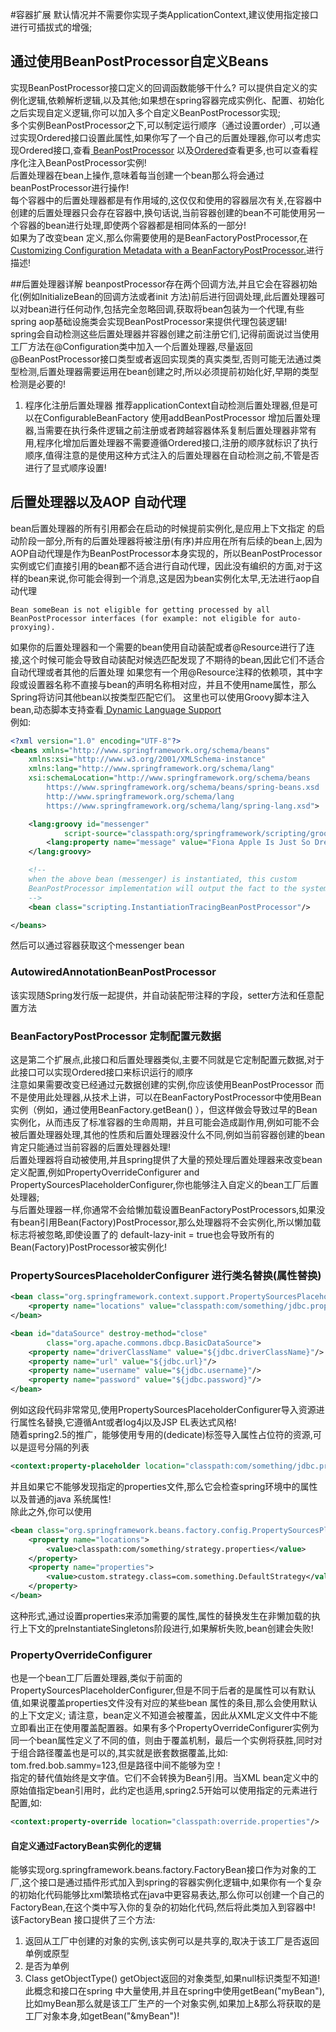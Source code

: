 #容器扩展
默认情况并不需要你实现子类ApplicationContext,建议使用指定接口进行可插拔式的增强;

## 通过使用BeanPostProcessor自定义Beans
实现BeanPostProcessor接口定义的回调函数能够干什么? 可以提供自定义的实例化逻辑,依赖解析逻辑,以及其他;如果想在spring容器完成实例化、配置、初始化之后实现自定义逻辑,你可以加入多个自定义BeanPostProcessor实现;<br/>
多个实例BeanPostProcessor之下,可以制定运行顺序（通过设置order）,可以通过实现Ordered接口设置此属性,如果你写了一个自己的后置处理器,你可以考虑实现Ordered接口,查看[ BeanPostProcessor](https://docs.spring.io/spring-framework/docs/5.3.6/javadoc-api/org/springframework/beans/factory/config/BeanPostProcessor.html)
以及[Ordered](https://docs.spring.io/spring-framework/docs/5.3.6/javadoc-api/org/springframework/core/Ordered.html)查看更多,也可以查看程序化注入BeanPostProcessor实例!<br/>
后置处理器在bean上操作,意味着每当创建一个bean那么将会通过beanPostProcessor进行操作!<br/>
每个容器中的后置处理器都是有作用域的,这仅仅和使用的容器层次有关,在容器中创建的后置处理器只会存在容器中,换句话说,当前容器创建的bean不可能使用另一个容器的bean进行处理,即使两个容器都是相同体系的一部分!<br/>
如果为了改变bean 定义,那么你需要使用的是BeanFactoryPostProcessor,在[Customizing Configuration Metadata with a BeanFactoryPostProcessor.](https://docs.spring.io/spring-framework/docs/current/reference/html/core.html#beans-factory-extension-factory-postprocessors)进行描述!

##后置处理器详解
beanpostProcessor存在两个回调方法,并且它会在容器初始化(例如InitializeBean的回调方法或者init 方法)前后进行回调处理,此后置处理器可以对bean进行任何动作,包括完全忽略回调,获取将bean包装为一个代理,有些spring aop基础设施类会实现BeanPostProcessor来提供代理包装逻辑!<br/>
spring会自动检测这些后置处理器并容器创建之前注册它们,记得前面说过当使用工厂方法在@Configuration类中加入一个后置处理器,尽量返回@BeanPostProcessor接口类型或者返回实现类的真实类型,否则可能无法通过类型检测,后置处理器需要运用在bean创建之时,所以必须提前初始化好,早期的类型检测是必要的!<br/>
1) 程序化注册后置处理器
推荐applicationContext自动检测后置处理器,但是可以在ConfigurableBeanFactory 使用addBeanPostProcessor 增加后置处理器,当需要在执行条件逻辑之前注册或者跨越容器体系复制后置处理器非常有用,程序化增加后置处理器不需要遵循Ordered接口,注册的顺序就标识了执行顺序,值得注意的是使用这种方式注入的后置处理器在自动检测之前,不管是否进行了显式顺序设置!
## 后置处理器以及AOP 自动代理
bean后置处理器的所有引用都会在启动的时候提前实例化,是应用上下文指定 的启动阶段一部分,所有的后置处理器将被注册(有序)并应用在所有后续的bean上,因为AOP自动代理是作为BeanPostProcessor本身实现的，所以BeanPostProcessor实例或它们直接引用的bean都不适合进行自动代理，因此没有编织的方面,对于这样的bean来说,你可能会得到一个消息,这是因为bean实例化太早,无法进行aop自动代理
```text
Bean someBean is not eligible for getting processed by all BeanPostProcessor interfaces (for example: not eligible for auto-proxying).
```
如果你的后置处理器和一个需要的bean使用自动装配或者@Resource进行了连接,这个时候可能会导致自动装配对候选匹配发现了不期待的bean,因此它们不适合自动代理或者其他的后置处理
如果您有一个用@Resource注释的依赖项，其中字段或设置器名称不直接与bean的声明名称相对应，并且不使用name属性，那么Spring将访问其他bean以按类型匹配它们。
这里也可以使用Groovy脚本注入bean,动态脚本支持查看[ Dynamic Language Support](https://docs.spring.io/spring-framework/docs/current/reference/html/languages.html#dynamic-language)<br/>
例如:
```xml
<?xml version="1.0" encoding="UTF-8"?>
<beans xmlns="http://www.springframework.org/schema/beans"
    xmlns:xsi="http://www.w3.org/2001/XMLSchema-instance"
    xmlns:lang="http://www.springframework.org/schema/lang"
    xsi:schemaLocation="http://www.springframework.org/schema/beans
        https://www.springframework.org/schema/beans/spring-beans.xsd
        http://www.springframework.org/schema/lang
        https://www.springframework.org/schema/lang/spring-lang.xsd">

    <lang:groovy id="messenger"
            script-source="classpath:org/springframework/scripting/groovy/Messenger.groovy">
        <lang:property name="message" value="Fiona Apple Is Just So Dreamy."/>
    </lang:groovy>

    <!--
    when the above bean (messenger) is instantiated, this custom
    BeanPostProcessor implementation will output the fact to the system console
    -->
    <bean class="scripting.InstantiationTracingBeanPostProcessor"/>

</beans>
```
然后可以通过容器获取这个messenger bean

### AutowiredAnnotationBeanPostProcessor
该实现随Spring发行版一起提供，并自动装配带注释的字段，setter方法和任意配置方法
### BeanFactoryPostProcessor 定制配置元数据
这是第二个扩展点,此接口和后置处理器类似,主要不同就是它定制配置元数据,对于此接口可以实现Ordered接口来标识运行的顺序<br/>
注意如果需要改变已经通过元数据创建的实例,你应该使用BeanPostProcessor 而不是使用此处理器,从技术上讲，可以在BeanFactoryPostProcessor中使用Bean实例（例如，通过使用BeanFactory.getBean() ），但这样做会导致过早的Bean实例化，从而违反了标准容器的生命周期，并且可能会造成副作用,例如可能不会被后置处理器处理,其他的性质和后置处理器没什么不同,例如当前容器创建的bean肯定只能通过当前容器的后置处理器处理!<br/>
后置处理器将自动被使用,并且spring提供了大量的预处理后置处理器来改变bean定义配置,例如PropertyOverrideConfigurer and PropertySourcesPlaceholderConfigurer,你也能够注入自定义的bean工厂后置处理器;<br/>
与后置处理器一样,你通常不会给懒加载设置BeanFactoryPostProcessors,如果没有bean引用Bean(Factory)PostProcessor,那么处理器将不会实例化,所以懒加载标志将被忽略,即使设置了<beans>的 default-lazy-init = true也会导致所有的Bean(Factory)PostProcessor被实例化!
### PropertySourcesPlaceholderConfigurer 进行类名替换(属性替换)
```xml
<bean class="org.springframework.context.support.PropertySourcesPlaceholderConfigurer">
    <property name="locations" value="classpath:com/something/jdbc.properties"/>
</bean>

<bean id="dataSource" destroy-method="close"
        class="org.apache.commons.dbcp.BasicDataSource">
    <property name="driverClassName" value="${jdbc.driverClassName}"/>
    <property name="url" value="${jdbc.url}"/>
    <property name="username" value="${jdbc.username}"/>
    <property name="password" value="${jdbc.password}"/>
</bean>
```
例如这段代码非常常见,使用PropertySourcesPlaceholderConfigurer导入资源进行属性名替换,它遵循Ant或者log4j以及JSP EL表达式风格!<br/>
随着spring2.5的推广，能够使用专用的(dedicate)标签导入属性占位符的资源,可以是逗号分隔的列表
```xml
<context:property-placeholder location="classpath:com/something/jdbc.properties"/>
```
并且如果它不能够发现指定的properties文件,那么它会检查spring环境中的属性以及普通的java 系统属性!<br/>
除此之外,你可以使用
```xml
<bean class="org.springframework.beans.factory.config.PropertySourcesPlaceholderConfigurer">
    <property name="locations">
        <value>classpath:com/something/strategy.properties</value>
    </property>
    <property name="properties">
        <value>custom.strategy.class=com.something.DefaultStrategy</value>
    </property>
</bean>

```
这种形式,通过设置properties来添加需要的属性,属性的替换发生在非懒加载的执行上下文的preInstantiateSingletons阶段进行,如果解析失败,bean创建会失败!
### PropertyOverrideConfigurer
也是一个bean工厂后置处理器,类似于前面的PropertySourcesPlaceholderConfigurer,但是不同于后者的是属性可以有默认值,如果说覆盖properties文件没有对应的某些bean 属性的条目,那么会使用默认的上下文定义;
请注意，bean定义不知道会被覆盖，因此从XML定义文件中不能立即看出正在使用覆盖配置器。如果有多个PropertyOverrideConfigurer实例为同一个bean属性定义了不同的值，则由于覆盖机制，最后一个实例将获胜,同时对于组合路径覆盖也是可以的,其实就是嵌套数据覆盖,比如:
tom.fred.bob.sammy=123,但是路径中间不能够为空！<br/>
指定的替代值始终是文字值。它们不会转换为Bean引用。当XML bean定义中的原始值指定bean引用时，此约定也适用,spring2.5开始可以使用指定的元素进行配置,如:
```xml
<context:property-override location="classpath:override.properties"/>
```
#### 自定义通过FactoryBean实例化的逻辑
能够实现org.springframework.beans.factory.FactoryBean接口作为对象的工厂,这个接口是通过插件形式加入到spring的容器实例化逻辑中,如果你有一个复杂的初始化代码能够比xml繁琐格式在java中更容易表达,那么你可以创建一个自己的FactoryBean,在这个类中写入你的复杂的初始化代码,然后将此类加入到容器中!<br/>
该FactoryBean 接口提供了三个方法:
1) 返回从工厂中创建的对象的实例,该实例可以是共享的,取决于该工厂是否返回单例或原型
2) 是否为单例
3) Class getObjectType() getObject返回的对象类型,如果null标识类型不知道!<br/>
此概念和接口在spring 中大量使用,并且在spring中使用getBean("myBean"),比如myBean那么就是该工厂生产的一个对象实例,如果加上&那么将获取的是工厂对象本身,如getBean("&myBean")!

